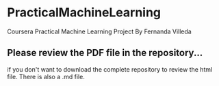 # PracticalMachineLearning
Coursera Practical Machine Learning Project By Fernanda Villeda

## Please review the PDF file in the repository...
if you don't want to download the complete repository to review the html file. There is also a .md file.
